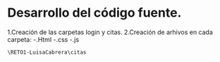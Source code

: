 # Desarrollo del código fuente.
1.Creación de las carpetas login y citas. 
2.Creación de arhivos en cada carpeta:
-.Html
-.css
-.js
~~~
\RETO1-LuisaCabrera\citas
~~~
